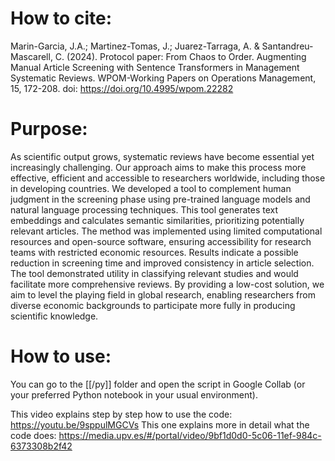 
# How to cite:
Marin-Garcia, J.A.; Martinez-Tomas, J.; Juarez-Tarraga, A. & Santandreu-Mascarell, C. (2024). Protocol paper: From Chaos to Order. Augmenting Manual Article Screening with Sentence Transformers in Management Systematic Reviews. WPOM-Working Papers on Operations Management, 15, 172-208. doi: https://doi.org/10.4995/wpom.22282 

# Purpose:
As scientific output grows, systematic reviews have become essential yet increasingly challenging. Our approach aims to make this process more effective, efficient and accessible to researchers worldwide, including those in developing countries.
We developed a tool to complement human judgment in the screening phase using pre-trained language models and natural language processing techniques. This tool generates text embeddings and calculates semantic similarities, prioritizing potentially relevant articles. The method was implemented using limited computational resources and open-source software, ensuring accessibility for research teams with restricted economic resources.
Results indicate a possible reduction in screening time and improved consistency in article selection. The tool demonstrated utility in classifying relevant studies and would facilitate more comprehensive reviews.
By providing a low-cost solution, we aim to level the playing field in global research, enabling researchers from diverse economic backgrounds to participate more fully in producing scientific knowledge.

# How to use:
You can go to the [[/py]] folder and open the script in Google Collab (or your preferred Python notebook in your usual environment).

This video explains step by step how to use the code: https://youtu.be/9sppulMGCVs
This one explains more in detail what the code does: https://media.upv.es/#/portal/video/9bf1d0d0-5c06-11ef-984c-6373308b2f42
